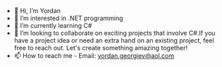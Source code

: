 - 👋 Hi, I’m Yordan 
- 👀 I’m interested in .NET programming
- 🌱 I’m currently learning C#
- 💞️ I’m looking to collaborate on exciting projects that involve C#.If you have a project idea or need an extra hand on an existing project, feel free to reach out. Let's create something amazing together!
- 📫 How to reach me - Email: yordan.georgiev@aol.com

<!---
YordanCode/YordanCode is a ✨ special ✨ repository because its `README.md` (this file) appears on your GitHub profile.
You can click the Preview link to take a look at your changes.
--->
